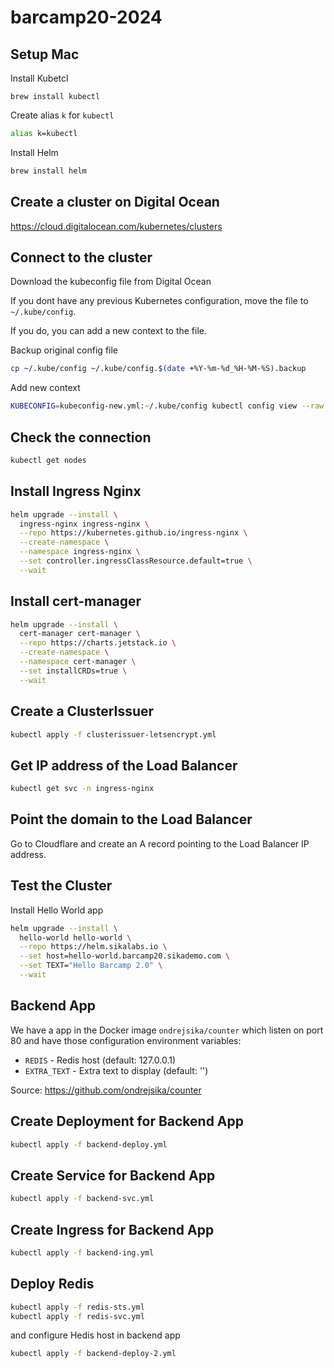 # barcamp20-2024

## Setup Mac

Install Kubetcl

```
brew install kubectl
```

Create alias `k` for `kubectl`

```zsh
alias k=kubectl
```

Install Helm

```zsh
brew install helm
```

## Create a cluster on Digital Ocean

https://cloud.digitalocean.com/kubernetes/clusters

## Connect to the cluster

Download the kubeconfig file from Digital Ocean

If you dont have any previous Kubernetes configuration, move the file to `~/.kube/config`.

If you do, you can add a new context to the file.

Backup original config file

```zsh
cp ~/.kube/config ~/.kube/config.$(date +%Y-%m-%d_%H-%M-%S).backup
```

Add new context

```zsh
KUBECONFIG=kubeconfig-new.yml:~/.kube/config kubectl config view --raw > ~/.kube/config.merge.yml && cp ~/.kube/config.merge.yml ~/.kube/config
```

## Check the connection

```zsh
kubectl get nodes
```

## Install Ingress Nginx

```zsh
helm upgrade --install \
  ingress-nginx ingress-nginx \
  --repo https://kubernetes.github.io/ingress-nginx \
  --create-namespace \
  --namespace ingress-nginx \
  --set controller.ingressClassResource.default=true \
  --wait
```

## Install cert-manager

```zsh
helm upgrade --install \
  cert-manager cert-manager \
  --repo https://charts.jetstack.io \
  --create-namespace \
  --namespace cert-manager \
  --set installCRDs=true \
  --wait
```

## Create a ClusterIssuer

```zsh
kubectl apply -f clusterissuer-letsencrypt.yml
```

## Get IP address of the Load Balancer

```zsh
kubectl get svc -n ingress-nginx
```

## Point the domain to the Load Balancer

Go to Cloudflare and create an A record pointing to the Load Balancer IP address.

## Test the Cluster

Install Hello World app

```zsh
helm upgrade --install \
  hello-world hello-world \
  --repo https://helm.sikalabs.io \
  --set host=hello-world.barcamp20.sikademo.com \
  --set TEXT="Hello Barcamp 2.0" \
  --wait
```

## Backend App

We have a app in the Docker image `ondrejsika/counter` which listen on port 80 and have those configuration environment variables:

- `REDIS` - Redis host (default: 127.0.0.1)
- `EXTRA_TEXT` - Extra text to display (default: '')

Source: https://github.com/ondrejsika/counter

## Create Deployment for Backend App

```zsh
kubectl apply -f backend-deploy.yml
```

## Create Service for Backend App

```zsh
kubectl apply -f backend-svc.yml
```

## Create Ingress for Backend App

```zsh
kubectl apply -f backend-ing.yml
```

## Deploy Redis

```zsh
kubectl apply -f redis-sts.yml
kubectl apply -f redis-svc.yml
```

and configure Hedis host in backend app

```zsh
kubectl apply -f backend-deploy-2.yml
```
